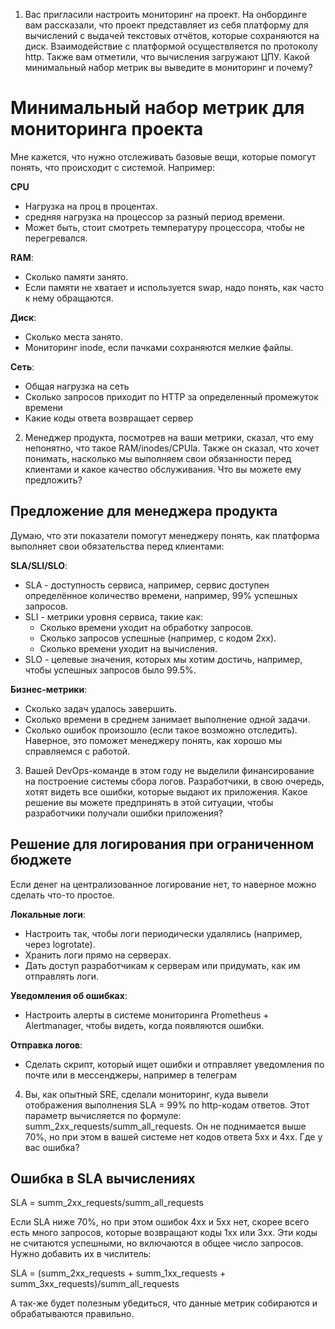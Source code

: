 1. Вас пригласили настроить мониторинг на проект. На онбординге вам рассказали, что проект представляет из себя платформу для вычислений с выдачей текстовых отчётов, которые сохраняются на диск. 
Взаимодействие с платформой осуществляется по протоколу http. Также вам отметили, что вычисления загружают ЦПУ. Какой минимальный набор метрик вы выведите в мониторинг и почему?

# Минимальный набор метрик для мониторинга проекта  
Мне кажется, что нужно отслеживать базовые вещи, которые помогут понять, что происходит с системой. Например:  

**CPU**
  - Нагрузка на проц в процентах.  
  - средняя нагрузка на процессор за разный период времени. 
  - Может быть, стоит смотреть температуру процессора, чтобы не перегревался.

**RAM**:  
  - Сколько памяти занято.  
  - Если памяти не хватает и используется swap, надо понять, как часто к нему обращаются.

**Диск**:  
  - Сколько места занято.
  - Мониторинг inode, если пачками сохраняются мелкие файлы.

**Сеть**:
  - Общая нагрузка на сеть
  - Сколько запросов приходит по HTTP за определенный промежуток времени
  - Какие коды ответа возвращает сервер

2. Менеджер продукта, посмотрев на ваши метрики, сказал, что ему непонятно, что такое RAM/inodes/CPUla. Также он сказал, что хочет понимать, насколько мы выполняем свои обязанности перед клиентами и какое качество обслуживания. Что вы можете ему предложить?

## Предложение для менеджера продукта  
  Думаю, что эти показатели помогут менеджеру понять, как платформа выполняет свои обязательства перед клиентами:

**SLA/SLI/SLO**:  
  - SLA - доступность сервиса, например, сервис доступен определённое количество времени, например, 99% успешных запросов.  
  - SLI - метрики уровня сервиса, такие как:  
    - Сколько времени уходит на обработку запросов.  
    - Сколько запросов успешные (например, с кодом 2xx).  
    - Сколько времени уходит на вычисления.  
  - SLO - целевые значения, которых мы хотим достичь, например, чтобы успешных запросов было 99.5%.  

**Бизнес-метрики**:  
  - Сколько задач удалось завершить.  
  - Сколько времени в среднем занимает выполнение одной задачи.  
  - Сколько ошибок произошло (если такое возможно отследить).  
  Наверное, это поможет менеджеру понять, как хорошо мы справляемся с работой.

3. Вашей DevOps-команде в этом году не выделили финансирование на построение системы сбора логов. Разработчики, в свою очередь, хотят видеть все ошибки, которые выдают их приложения. Какое решение вы можете предпринять в этой ситуации, чтобы разработчики получали ошибки приложения?

## Решение для логирования при ограниченном бюджете  
Если денег на централизованное логирование нет, то наверное можно сделать что-то простое.  

**Локальные логи**:  
  - Настроить так, чтобы логи периодически удалялись (например, через logrotate).  
  - Хранить логи прямо на серверах.  
  - Дать доступ разработчикам к серверам или придумать, как им отправлять логи.  

**Уведомления об ошибках**:  
  - Настроить алерты в системе мониторинга Prometheus + Alertmanager, чтобы видеть, когда появляются ошибки.

**Отправка логов**:  
  - Сделать скрипт, который ищет ошибки и отправляет уведомления по почте или в мессенджеры, например в телеграм

4. Вы, как опытный SRE, сделали мониторинг, куда вывели отображения выполнения SLA = 99% по http-кодам ответов. 
Этот параметр вычисляется по формуле: summ_2xx_requests/summ_all_requests. Он не поднимается выше 70%, но при этом в вашей системе нет кодов ответа 5xx и 4xx. Где у вас ошибка?

## Ошибка в SLA вычислениях  

SLA = summ_2xx_requests/summ_all_requests

Если SLA ниже 70%, но при этом ошибок 4xx и 5xx нет, скорее всего есть много запросов, которые возвращают коды 1xx или 3xx. Эти коды не считаются успешными, но включаются в общее число запросов.  
Нужно добавить их в числитель:

SLA = (summ_2xx_requests + summ_1xx_requests + summ_3xx_requests)/summ_all_requests

А так-же будет полезным убедиться, что данные метрик собираются и обрабатываются правильно.  
